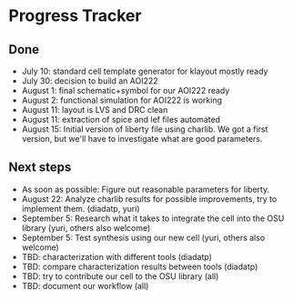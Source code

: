# Progress Tracker

## Done
- July 10: standard cell template generator for klayout mostly ready
- July 30: decision to build an AOI222
- August 1: final schematic+symbol for our AOI222 ready
- August 2: functional simulation for AOI222 is working
- August 11: layout is LVS and DRC clean
- August 11: extraction of spice and lef files automated
- August 15: Initial version of liberty file using charlib. We got a first version, but we'll have to investigate what are good parameters.

## Next steps
- As soon as possible: Figure out reasonable parameters for liberty.
- August 22: Analyze charlib results for possible improvements, try to implement them. (diadatp, yuri)
- September 5: Research what it takes to integrate the cell into the OSU library (yuri, others also welcome)
- September 5: Test synthesis using our new cell (yuri, others also welcome)
- TBD: characterization with different tools (diadatp)
- TBD: compare characterization results between tools (diadatp)
- TBD: try to contribute our cell to the OSU library (all)
- TBD: document our workflow (all)